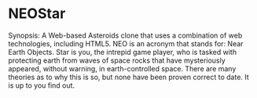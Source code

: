 NEOStar
=======

Synopsis: A Web-based Asteroids clone that uses a combination of web technologies, including HTML5.  NEO is an
          acronym that stands for: Near Earth Objects.  Star is you, the intrepid game player, who is tasked with
          protecting earth from waves of space rocks that have mysteriously appeared, without warning, in
          earth-controlled space.  There are many theories as to why this is so, but none have been proven correct
          to date.  It is up to you find out.
